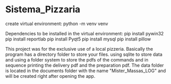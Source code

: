 # Sistema_Pizzaria

create virtual environment:
python -m venv venv

Dependencies to be installed in the virtual environment:
pip install pywin32
pip install reportlab
pip install Pyqt5
pip install mysql
pip install pillow

This project was for the exclusive use of a local pizzeria.
Basically the program has a directory folder to store your files.
using sqlite to store data and using a folder system to store the pdfs of the commands and in sequence printing the delivery pdf and the preparation pdf.
The data folder is located in the documents folder with the name "Mister_Massas_LOG" and will be created right after opening the app.
